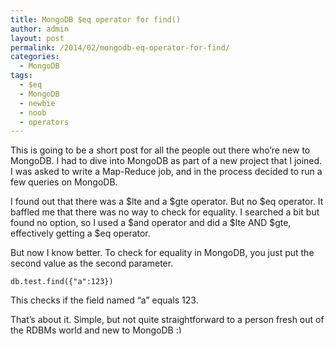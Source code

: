 ```yaml
---
title: MongoDB $eq operator for find()
author: admin
layout: post
permalink: /2014/02/mongodb-eq-operator-for-find/
categories:
  - MongoDB
tags:
  - $eq
  - MongoDB
  - newbie
  - noob
  - operators
---
```

This is going to be a short post for all the people out there who&#8217;re new to MongoDB. I had to dive into MongoDB as part of a new project that I joined. I was asked to write a Map-Reduce job, and in the process decided to run a few queries on MongoDB.

I found out that there was a $lte and a $gte operator. But no $eq operator. It baffled me that there was no way to check for equality. I searched a bit but found no option, so I used a $and operator and did a $lte AND $gte, effectively getting a $eq operator.

But now I know better. To check for equality in MongoDB, you just put the second value as the second parameter.

`db.test.find({"a":123})`

This checks if the field named &#8220;a&#8221; equals 123.

That&#8217;s about it. Simple, but not quite straightforward to a person fresh out of the RDBMs world and new to MongoDB <img src="http://i0.wp.com/caffinc.com/blog/wp-includes/images/smilies/simple-smile.png?w=788" alt=":)" class="wp-smiley" style="height: 1em; max-height: 1em;" data-recalc-dims="1" />